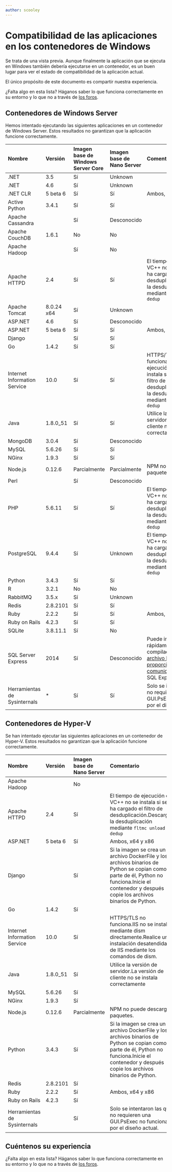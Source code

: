```yaml
---
author: scooley
---
```


# Compatibilidad de las aplicaciones en los contenedores de Windows

Se trata de una vista previa. Aunque finalmente la aplicación que se ejecuta en Windows también debería ejecutarse en un contenedor, es un buen lugar para ver el estado de compatibilidad de la aplicación actual.

El único propósito de este documento es compartir nuestra experiencia.

¿Falta algo en esta lista? Háganos saber lo que funciona correctamente en su entorno y lo que no a través de [los foros](https://social.msdn.microsoft.com/Forums/en-US/home?forum=windowscontainers).

## Contenedores de Windows Server

Hemos intentado ejecutando las siguientes aplicaciones en un contenedor de Windows Server. Estos resultados no garantizan que la aplicación funcione correctamente.

| **Nombre**| **Versión**| **Imagen base de Windows Server Core**| **Imagen base de Nano Server**| **Comentario**|
|:-----|:-----|:-----|:-----|:-----|
| .NET| 3.5| Sí| Unknown| |
| .NET| 4.6| Sí| Unknown| |
| .NET CLR| 5 beta 6| Sí| Sí| Ambos, x64 y x86|
| Active Python| 3.4.1| Sí| Sí| |
| Apache Cassandra| | Sí| Desconocido|
| Apache CouchDB| 1.6.1| No| No| |
| Apache Hadoop| | Sí| No| |
| Apache HTTPD| 2.4| Sí| Sí| El tiempo de ejecución de VC++ no se instala si se ha cargado el filtro de desduplicación.Descargar la desduplicación mediante `fltmc unload dedup`|
| Apache Tomcat| 8.0.24 x64| Sí| Unknown| |
| ASP.NET| 4.6| Sí| Desconocido| |
| ASP.NET| 5 beta 6| Sí| Sí| Ambos, x64 y x86|
| Django| | Sí| Sí| |
| Go| 1.4.2| Sí| Sí| |
| Internet Information Service| 10.0| Sí| Sí| HTTPS/TLS no funciona.El tiempo de ejecución de VC++ no se instala si se ha cargado el filtro de desduplicación.Descargar la desduplicación mediante `fltmc unload dedup`|
| Java| 1.8.0_51| Sí| Sí| Utilice la versión de servidor.La versión de cliente no se instala correctamente|
| MongoDB| 3.0.4| Sí| Desconocido| |
| MySQL| 5.6.26| Sí| Sí| |
| NGinx| 1.9.3| Sí| Sí| |
| Node.js| 0.12.6| Parcialmente| Parcialmente| NPM no puede descargar paquetes.|
| Perl| | Sí| Desconocido| |
| PHP| 5.6.11| Sí| Sí| El tiempo de ejecución de VC++ no se instala si se ha cargado el filtro de desduplicación.Descargar la desduplicación mediante `fltmc unload dedup`|
| PostgreSQL| 9.4.4| Sí| Unknown| El tiempo de ejecución de VC++ no se instala si se ha cargado el filtro de desduplicación.Descargar la desduplicación mediante `fltmc unload dedup`|
| Python| 3.4.3| Sí| Sí| |
| R| 3.2.1| No| No| |
| RabbitMQ| 3.5.x| Sí| Unknown| |
| Redis| 2.8.2101| Sí| Sí| |
| Ruby| 2.2.2| Sí| Sí| Ambos, x64 y x86|
| Ruby on Rails| 4.2.3| Sí| Sí| |
| SQLite| 3.8.11.1| Sí| No| |
| SQL Server Express| 2014| Sí| Desconocido| Puede iniciarse rápidamente mediante la compilación de este [archivo Dockerfile proporcionado por la comunidad](https://github.com/brogersyh/Dockerfiles-for-windows/tree/master/sqlexpress) que instala SQL Express 2014.|
| Herramientas de Sysinternals| *| Sí| Sí| Solo se intentaron las que no requieren una GUI.PsExec no funciona por el diseño actual|

## Contenedores de Hyper-V

Se han intentado ejecutar las siguientes aplicaciones en un contenedor de Hyper-V. Estos resultados no garantizan que la aplicación funcione correctamente.

| **Nombre**| **Versión**| **Imagen base de Nano Server**| **Comentario**|
|:-----|:-----|:-----|:-----|
| Apache Hadoop| | No| |
| Apache HTTPD| 2.4| Sí| El tiempo de ejecución de VC++ no se instala si se ha cargado el filtro de desduplicación.Descargar la desduplicación mediante `fltmc unload dedup`|
| ASP.NET| 5 beta 6| Sí| Ambos, x64 y x86|
| Django| | Sí| Si la imagen se crea un archivo DockerFile y los archivos binarios de Python se copian como parte de él, Python no funciona.Inicie el contenedor y después copie los archivos binarios de Python.|
| Go| 1.4.2| Sí| |
| Internet Information Service| 10.0| Sí| HTTPS/TLS no funciona.IIS no se instala mediante dism directamente.Realice una instalación desatendida de IIS mediante los comandos de dism.|
| Java| 1.8.0_51| Sí| Utilice la versión de servidor.La versión de cliente no se instala correctamente|
| MySQL| 5.6.26| Sí| |
| NGinx| 1.9.3| Sí| |
| Node.js| 0.12.6| Parcialmente| NPM no puede descargar paquetes.|
| Python| 3.4.3| Sí| Si la imagen se crea un archivo DockerFile y los archivos binarios de Python se copian como parte de él, Python no funciona.Inicie el contenedor y después copie los archivos binarios de Python.|
| Redis| 2.8.2101| Sí| |
| Ruby| 2.2.2| Sí| Ambos, x64 y x86|
| Ruby on Rails| 4.2.3| Sí| |
| Herramientas de Sysinternals| | Sí| Solo se intentaron las que no requieren una GUI.PsExec no funciona por el diseño actual.|

## Cuéntenos su experiencia

¿Falta algo en esta lista? Háganos saber lo que funciona correctamente en su entorno y lo que no a través de [los foros](https://social.msdn.microsoft.com/Forums/en-US/home?forum=windowscontainers).




<!--HONumber=Mar16_HO2-->
